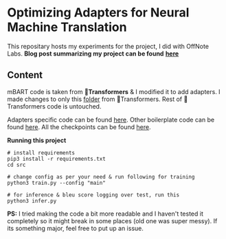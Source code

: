 # Optimizing Adapters for  Neural Machine Translation

This repositary hosts my experiments for the project, I did with OffNote Labs.  **Blog post summarizing my project can be found** [**here**](https://medium.com/offnote-labs/build-a-model-which-can-translate-multiple-indian-languages-to-english-very-efficiently-reduce-55375fb0e1ea)

## Content

mBART code is taken from **🤗Transformers** & I modified it to add adapters. I made changes to only this [folder](src/transformers/models/bart/) from 🤗Transformers. Rest of 🤗Transformers code is untouched.

Adapters specific code can be found [here](src/transformers/models/bart/adapter_modeling.py). Other boilerplate code can be found [here](src/). All the checkpoints can be found [here](https://drive.google.com/drive/folders/1NjzNfwYO4Hx2yNXyMLHVLgG4GKbHwTB4?usp=sharing).

**Running this project**

```shell
# install requirements
pip3 install -r requirements.txt
cd src

# change config as per your need & run following for training
python3 train.py --config "main"

# for inference & bleu score logging over test, run this
python3 infer.py
```

**PS:** I tried making the code a bit more readable and I haven't tested it completely so it might break in some places (old one was super messy). If its something major, feel free to put up an issue.
